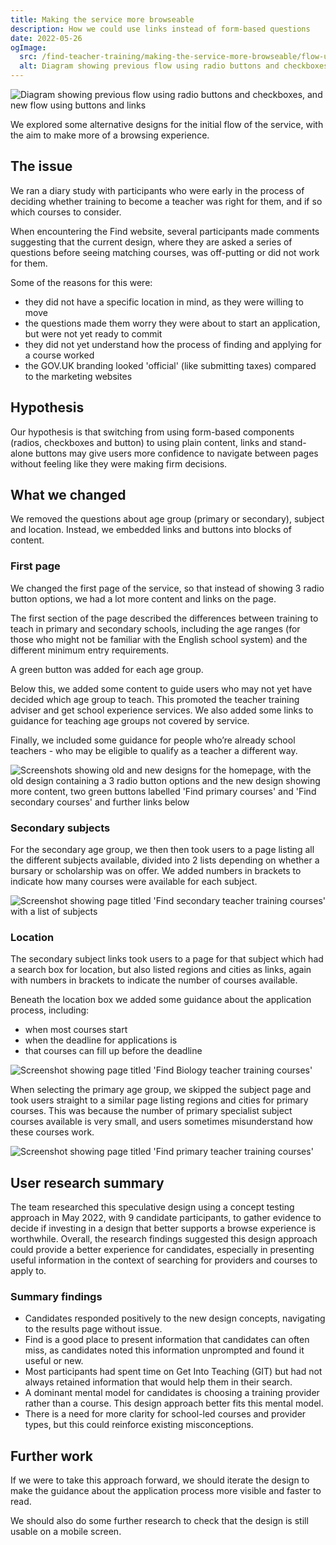 ```yaml
---
title: Making the service more browseable
description: How we could use links instead of form-based questions
date: 2022-05-26
ogImage:
  src: /find-teacher-training/making-the-service-more-browseable/flow-update.png
  alt: Diagram showing previous flow using radio buttons and checkboxes, and new flow using buttons and links
---
```


![Diagram showing previous flow using radio buttons and checkboxes, and new flow using buttons and links](flow-update.png "")

We explored some alternative designs for the initial flow of the service, with the aim to make more of a browsing experience.

## The issue

We ran a diary study with participants who were early in the process of deciding whether training to become a teacher was right for them, and if so which courses to consider.

When encountering the Find website, several participants made comments suggesting that the current design, where they are asked a series of questions before seeing matching courses, was off-putting or did not work for them.

Some of the reasons for this were:

- they did not have a specific location in mind, as they were willing to move
- the questions made them worry they were about to start an application, but were not yet ready to commit
- they did not yet understand how the process of finding and applying for a course worked
- the GOV.UK branding looked 'official' (like submitting taxes) compared to the marketing websites

## Hypothesis

Our hypothesis is that switching from using form-based components (radios, checkboxes and button) to using plain content, links and stand-alone buttons may give users more confidence to navigate between pages without feeling like they were making firm decisions.

## What we changed

We removed the questions about age group (primary or secondary), subject and location. Instead, we embedded links and buttons into blocks of content.

### First page

We changed the first page of the service, so that instead of showing 3 radio button options, we had a lot more content and links on the page.

The first section of the page described the differences between training to teach in primary and secondary schools, including the age ranges (for those who might not be familiar with the English school system) and the different minimum entry requirements.

A green button was added for each age group.

Below this, we added some content to guide users who may not yet have decided which age group to teach. This promoted the teacher training adviser and get school experience services. We also added some links to guidance for teaching age groups not covered by service.

Finally, we included some guidance for people who’re already school teachers - who may be eligible to qualify as a teacher a different way.

![Screenshots showing old and new designs for the homepage, with the old design containing a 3 radio button options and the new design showing more content, two green buttons labelled 'Find primary courses' and 'Find secondary courses' and further links below](find-before-and-after.png "Existing first page compared with the prototype new one")

### Secondary subjects

For the secondary age group, we then then took users to a page listing all the different subjects available, divided into 2 lists depending on whether a bursary or scholarship was on offer. We added numbers in brackets to indicate how many courses were available for each subject.

![Screenshot showing page titled 'Find secondary teacher training courses' with a list of subjects](find-secondary-courses.png "Prototype new secondary courses page")

### Location

The secondary subject links took users to a page for that subject which had a search box for location, but also listed regions and cities as links, again with numbers in brackets to indicate the number of courses available.

Beneath the location box we added some guidance about the application process, including:

- when most courses start
- when the deadline for applications is
- that courses can fill up before the deadline

![Screenshot showing page titled 'Find Biology teacher training courses'](secondary-subject.png "Prototype new secondary subject page")

When selecting the primary age group, we skipped the subject page and took users straight to a similar page listing regions and cities for primary courses. This was because the number of primary specialist subject courses available is very small, and users sometimes misunderstand how these courses work.

![Screenshot showing page titled 'Find primary teacher training courses'](primary.png "Prototype new primary courses page")

## User research summary

The team researched this speculative design using a concept testing approach in May 2022, with 9 candidate participants, to gather evidence to decide if investing in a design that better supports a browse experience is worthwhile. Overall, the research findings suggested this design approach could provide a better experience for candidates, especially in presenting useful information in the context of searching for providers and courses to apply to.

### Summary findings

- Candidates responded positively to the new design concepts, navigating to the results page without issue.
- Find is a good place to present information that candidates can often miss, as candidates noted this information unprompted and found it useful or new.
- Most participants had spent time on Get Into Teaching (GIT) but had not always retained information that would help them in their search.
- A dominant mental model for candidates is choosing a training provider rather than a course. This design approach better fits this mental model.
- There is a need for more clarity for school-led courses and provider types, but this could reinforce existing misconceptions.

## Further work

If we were to take this approach forward, we should iterate the design to make the guidance about the application process more visible and faster to read.

We should also do some further research to check that the design is still usable on a mobile screen.
